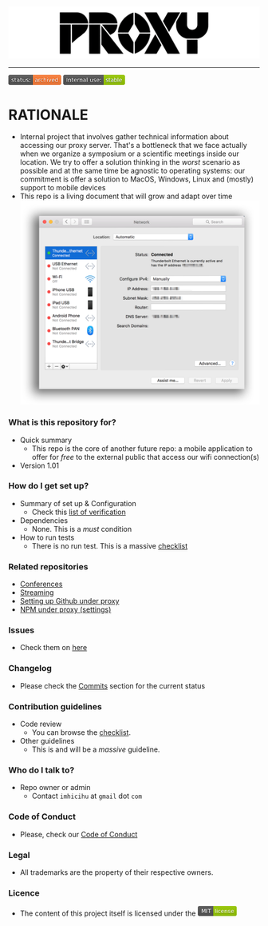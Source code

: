 <p align="center">
  <img src="images/3kZZTJlGT4iuAYpDQk3rXg.png?raw=true" alt="Logotipo de Proxy-access"/>
</p>

---

![stability-wip](images/3278295154-status_archived.png)
![stability-wip](images/3847436881-internal_use_stable.png)

# RATIONALE #

* Internal project that involves gather technical information about accessing our proxy server. That's a bottleneck that we face actually when we organize a symposium or a scientific meetings inside our location. We try to offer a solution thinking in the _worst_ scenario as possible and at the same time be agnostic to operating systems: our commitment is offer a solution to MacOS, Windows, Linux and (mostly) support to mobile devices
* This repo is a living document that will grow and adapt over time
![proxy.jpg](images/3838550455-Oj5Rw.png)

### What is this repository for? ###

* Quick summary
    - This repo is the core of another future repo: a mobile application to offer for _free_ to the external public that access our wifi connection(s)
* Version 1.01

### How do I get set up? ###

* Summary of set up & Configuration
    - Check this [list of verification](MacOSX_proxy_access_spanish.md)
* Dependencies
    - None. This is a _must_ condition
* How to run tests
    - There is no run test. This is a massive [checklist](MacOSX_proxy_access_spanish.md)

### Related repositories

* [Conferences](https://github.com/imhicihu/conferences/src/)
* [Streaming](https://github.com/imhicihu//streaming/src/master/)
* [Setting up Github under proxy](https://bitbucket.org/imhicihu/setting-up-github-under-proxy/src/master/)
* [NPM under proxy (settings)](https://bitbucket.org/imhicihu/npm-under-proxy-settings/src/master/)

### Issues ###

* Check them on [here](https://github.com/imhicihu/Proxy-access/issues)

### Changelog ###

* Please check the [Commits](https://github.com/imhicihu/Proxy-access/pulls) section for the current status

### Contribution guidelines ###

* Code review
    - You can browse the [checklist](MacOSX_proxy_access_spanish.md).
* Other guidelines
    - This is and will be a _massive_ guideline.  

### Who do I talk to? ###

* Repo owner or admin
    - Contact `imhicihu` at `gmail` dot `com`

### Code of Conduct

* Please, check our [Code of Conduct](code_of_conduct.md)

### Legal ###

* All trademarks are the property of their respective owners.

### Licence ###

* The content of this project itself is licensed under the ![MIT Licence](images/2049852260-MIT-license-green.png)
